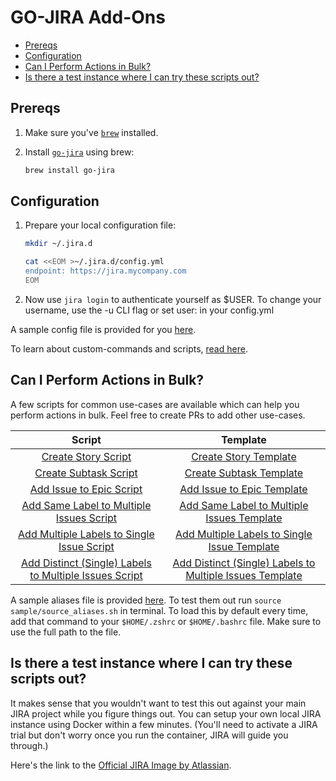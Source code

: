 # GO-JIRA Add-Ons <!-- omit in toc -->

- [Prereqs](#prereqs)
- [Configuration](#configuration)
- [Can I Perform Actions in Bulk?](#can-i-perform-actions-in-bulk)
- [Is there a test instance where I can try these scripts out?](#is-there-a-test-instance-where-i-can-try-these-scripts-out)

## Prereqs

1. Make sure you've [`brew`](https://brew.sh/) installed.

1. Install [`go-jira`](https://github.com/go-jira/jira) using brew:

   ```bash
   brew install go-jira
   ```

## Configuration

1. Prepare your local configuration file:

   ```bash
   mkdir ~/.jira.d

   cat <<EOM >~/.jira.d/config.yml
   endpoint: https://jira.mycompany.com
   EOM
   ```

1. Now use `jira login` to authenticate yourself as $USER. To change your username, use the -u CLI flag or set user: in your config.yml

A sample config file is provided for you [here](sample/config.yml).

To learn about custom-commands and scripts, [read here](https://github.com/go-jira/jira).

## Can I Perform Actions in Bulk?

A few scripts for common use-cases are available which can help you perform actions in bulk. Feel free to create PRs to add other use-cases.

|                                       **Script**                                       |                                              **Template**                                               |
| :------------------------------------------------------------------------------------: | :-----------------------------------------------------------------------------------------------------: |
|                      [Create Story Script](/jira-create-story.sh)                      |                         [Create Story Template](templates/story-template.json)                          |
|                    [Create Subtask Script](/jira-create-subtask.sh)                    |                       [Create Subtask Template](templates/subtask-template.json)                        |
|                    [Add Issue to Epic Script](/jira-add-to-epic.sh)                    |                    [Add Issue to Epic Template](templates/add-to-epic-template.json)                    |
|          [Add Same Label to Multiple Issues Script](/jira-add-same-label.sh)           |          [Add Same Label to Multiple Issues Template](templates/add-same-label-template.json)           |
|       [Add Multiple Labels to Single Issue Script](/jira-add-multiple-labels.sh)       |       [Add Multiple Labels to Single Issue Template](templates/add-multiple-labels-template.json)       |
| [Add Distinct (Single) Labels to Multiple Issues Script](/jira-add-distinct-labels.sh) | [Add Distinct (Single) Labels to Multiple Issues Template](templates/add-distinct-labels-template.json) |

A sample aliases file is provided [here](sample/source_aliases.sh). To test them out run `source sample/source_aliases.sh` in terminal. To load this by default every time, add that command to your `$HOME/.zshrc` or `$HOME/.bashrc` file. Make sure to use the full path to the file.

## Is there a test instance where I can try these scripts out?

It makes sense that you wouldn't want to test this out against your main JIRA project while you figure things out. You can setup your own local JIRA instance using Docker within a few minutes. (You'll need to activate a JIRA trial but don't worry once you run the container, JIRA will guide you through.)

Here's the link to the [Official JIRA Image by Atlassian](https://hub.docker.com/r/atlassian/jira-software).
